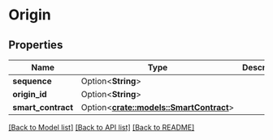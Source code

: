 # Origin

## Properties

Name | Type | Description | Notes
------------ | ------------- | ------------- | -------------
**sequence** | Option<**String**> |  | [optional]
**origin_id** | Option<**String**> |  | [optional]
**smart_contract** | Option<[**crate::models::SmartContract**](SmartContract.md)> |  | [optional]

[[Back to Model list]](../README.md#documentation-for-models) [[Back to API list]](../README.md#documentation-for-api-endpoints) [[Back to README]](../README.md)


